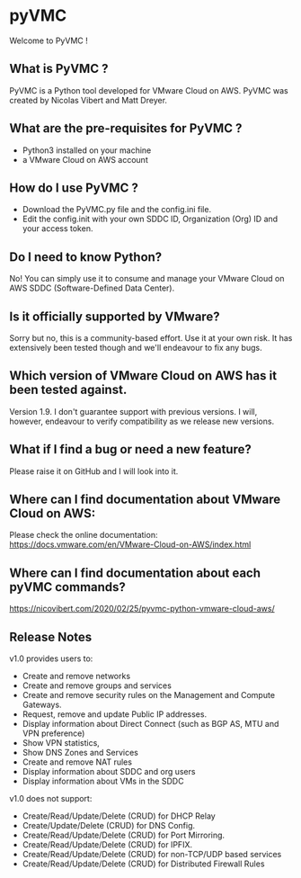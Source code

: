 # pyVMC
Welcome to PyVMC !

## What is PyVMC ? 
PyVMC is a Python tool developed for VMware Cloud on AWS. PyVMC was created by Nicolas Vibert and Matt Dreyer.

## What are the pre-requisites for PyVMC ?
- Python3 installed on your machine
- a VMware Cloud on AWS account

## How do I use PyVMC ?
- Download the PyVMC.py file and the config.ini file. 
- Edit the config.init with your own SDDC ID,  Organization (Org) ID and your access token.

## Do I need to know Python?
No! You can simply use it to consume and manage your VMware Cloud on AWS SDDC (Software-Defined Data Center). 

## Is it officially supported by VMware?
Sorry but no, this is a community-based effort. Use it at your own risk. It has extensively been tested though and we'll endeavour to fix any bugs.

## Which version of VMware Cloud on AWS has it been tested against.
Version 1.9. I don't guarantee support with previous versions. 
I will, however, endeavour to verify compatibility as we release new versions.

## What if I find a bug or need a new feature?
Please raise it on GitHub and I will look into it.

## Where can I find documentation about VMware Cloud on AWS:
Please check the online documentation:
https://docs.vmware.com/en/VMware-Cloud-on-AWS/index.html

## Where can I find documentation about each pyVMC commands?
https://nicovibert.com/2020/02/25/pyvmc-python-vmware-cloud-aws/

## Release Notes
v1.0 provides users to:
- Create and remove networks
- Create and remove groups and services
- Create and remove security rules on the Management and Compute Gateways.
- Request, remove and update Public IP addresses.
- Display information about Direct Connect (such as BGP AS, MTU and VPN preference)
- Show VPN statistics, 
- Show DNS Zones and Services
- Create and remove NAT rules
- Display information about SDDC and org users
- Display information about VMs in the SDDC

v1.0 does not support:
- Create/Read/Update/Delete (CRUD) for DHCP Relay 
- Create/Update/Delete (CRUD) for DNS Config.
- Create/Read/Update/Delete (CRUD) for Port Mirroring.
- Create/Read/Update/Delete (CRUD) for IPFIX.
- Create/Read/Update/Delete (CRUD) for non-TCP/UDP based services
- Create/Read/Update/Delete (CRUD) for Distributed Firewall Rules
